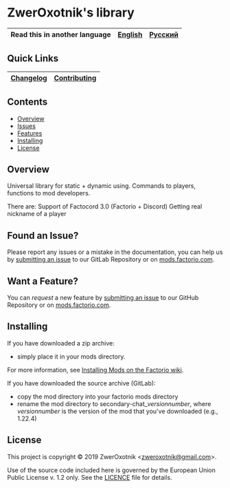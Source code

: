 # ZwerOxotnik's library

Read this in another language | [English](/README.md) | [Русский](/docs/ru/README.md)
|---|---|---|

## Quick Links

[Changelog](CHANGELOG.md) | [Contributing](CONTRIBUTING.md)
|---|---|

## Contents

* [Overview](#overview)
* [Issues](#issue)
* [Features](#feature)
* [Installing](#installing)
* [License](#license)

## Overview

Universal library for static + dynamic using.
Commands to players, functions to mod developers.

There are:
Support of Factocord 3.0 (Factorio + Discord)
Getting real nickname of a player

## <a name="issue"></a> Found an Issue?

Please report any issues or a mistake in the documentation, you can help us by
[submitting an issue](https://gitlab.com/ZwerOxotnik/zo-library/issues) to our GitLab Repository or on [mods.factorio.com](https://mods.factorio.com/mod/zo-library/discussion).

## <a name="feature"></a> Want a Feature?

You can *request* a new feature by [submitting an issue](https://gitlab.com/ZwerOxotnik/zo-library/issues) to our GitHub
Repository or on [mods.factorio.com](https://mods.factorio.com/mod/zo-library/discussion).

## Installing

If you have downloaded a zip archive:

* simply place it in your mods directory.

For more information, see [Installing Mods on the Factorio wiki](https://wiki.factorio.com/index.php?title=Installing_Mods).

If you have downloaded the source archive (GitLab):

* copy the mod directory into your factorio mods directory
* rename the mod directory to secondary-chat_*versionnumber*, where *versionnumber* is the version of the mod that you've downloaded (e.g., 1.22.4)

## License

This project is copyright © 2019 ZwerOxotnik \<zweroxotnik@gmail.com\>.

Use of the source code included here is governed by the European Union Public License v. 1.2 only. See the [LICENCE](/LICENCE) file for details.

[homepage]: http://mods.factorio.com/mod/zo-library
[Factorio]: https://factorio.com/

